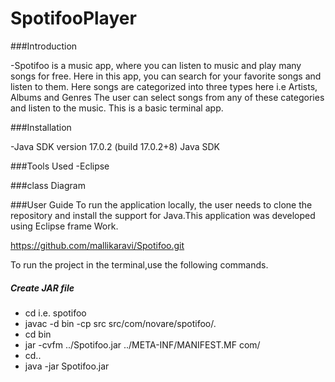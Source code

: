 # SpotifooPlayer

###Introduction
  
-Spotifoo is a music app, where you can listen to music and play  many songs for free. Here in this app, you can search for your favorite songs and listen to them. Here songs are categorized into three types here i.e   Artists, Albums and Genres The user can select songs from any of these categories and listen to the music. This is a basic terminal app.

###Installation

-Java SDK version 17.0.2 (build 17.0.2+8) Java SDK

###Tools Used
-Eclipse

###class Diagram



###User Guide
To run the application locally, the user needs to clone the repository and install the support for Java.This application was developed using Eclipse frame Work. 

https://github.com/mallikaravi/Spotifoo.git

To run the project in the terminal,use the following commands.
##### Create JAR file
- cd <project> i.e. spotifoo
- javac -d bin -cp src src/com/novare/spotifoo/*.*
- cd bin 
- jar -cvfm  ../Spotifoo.jar ../META-INF/MANIFEST.MF com/
- cd..
- java -jar Spotifoo.jar

